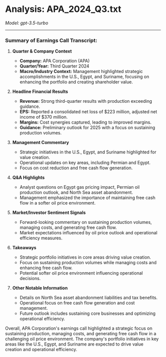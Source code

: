 # Analysis: APA_2024_Q3.txt

*Model: gpt-3.5-turbo*

---

### Summary of Earnings Call Transcript:

1. **Quarter & Company Context**
   - **Company:** APA Corporation (APA)
   - **Quarter/Year:** Third Quarter 2024
   - **Macro/Industry Context:** Management highlighted strategic accomplishments in the U.S., Egypt, and Suriname, focusing on enhancing the portfolio and creating shareholder value.

2. **Headline Financial Results**
   - **Revenue:** Strong third-quarter results with production exceeding guidance.
   - **EPS:** Reported a consolidated net loss of $223 million, adjusted net income of $370 million.
   - **Margins:** Cost synergies captured, leading to improved margins.
   - **Guidance:** Preliminary outlook for 2025 with a focus on sustaining production volumes.

3. **Management Commentary**
   - Strategic initiatives in the U.S., Egypt, and Suriname highlighted for value creation.
   - Operational updates on key areas, including Permian and Egypt.
   - Focus on cost reduction and free cash flow generation.

4. **Q&A Highlights**
   - Analyst questions on Egypt gas pricing impact, Permian oil production outlook, and North Sea asset abandonment.
   - Management emphasized the importance of maintaining free cash flow in a softer oil price environment.

5. **Market/Investor Sentiment Signals**
   - Forward-looking commentary on sustaining production volumes, managing costs, and generating free cash flow.
   - Market expectations influenced by oil price outlook and operational efficiency measures.

6. **Takeaways**
   - Strategic portfolio initiatives in core areas driving value creation.
   - Focus on sustaining production volumes while managing costs and enhancing free cash flow.
   - Potential softer oil price environment influencing operational decisions.

7. **Other Notable Information**
   - Details on North Sea asset abandonment liabilities and tax benefits.
   - Operational focus on free cash flow generation and cost management.
   - Future outlook includes sustaining core businesses and optimizing operational efficiency.

Overall, APA Corporation's earnings call highlighted a strategic focus on sustaining production, managing costs, and generating free cash flow in a challenging oil price environment. The company's portfolio initiatives in key areas like the U.S., Egypt, and Suriname are expected to drive value creation and operational efficiency.